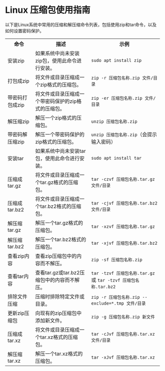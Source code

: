 <h1>Linux 压缩包使用指南</h1>
<p>以下是Linux系统中常用的压缩和解压缩命令列表，包括使用zip和tar命令，以及如何设置密码保护。</p>

<table>
  <tr>
    <th>命令</th>
    <th>描述</th>
    <th>示例</th>
  </tr>
  <tr>
    <td>安装zip</td>
    <td>如果系统中尚未安装zip包，使用此命令进行安装。</td>
    <td><code>sudo apt install zip</code></td>
  </tr>
  <tr>
    <td>打包成zip</td>
    <td>将文件或目录压缩成一个zip格式的压缩包。</td>
    <td><code>zip -r 压缩包名称.zip 文件/目录</code></td>
  </tr>
  <tr>
    <td>带密码打包成zip</td>
    <td>将文件或目录压缩成一个带密码保护的zip格式的压缩包。</td>
    <td><code>zip -er 压缩包名称.zip 文件/目录</code></td>
  </tr>
  <tr>
    <td>解压缩zip</td>
    <td>解压一个zip格式的压缩包。</td>
    <td><code>unzip 压缩包名称.zip</code></td>
  </tr>
  <tr>
    <td>带密码解压缩zip</td>
    <td>解压一个带密码保护的zip格式的压缩包。</td>
    <td><code>unzip 压缩包名称.zip</code>（会提示输入密码）</td>
  </tr>
  <tr>
    <td>安装tar</td>
    <td>如果系统中尚未安装tar包，使用此命令进行安装。</td>
    <td><code>sudo apt install tar</code></td>
  </tr>
  <tr>
    <td>压缩成tar.gz</td>
    <td>将文件或目录压缩成一个tar.gz格式的压缩包。</td>
    <td><code>tar -czvf 压缩包名称.tar.gz 文件/目录</code></td>
  </tr>
  <tr>
    <td>压缩成tar.bz2</td>
    <td>将文件或目录压缩成一个tar.bz2格式的压缩包。</td>
    <td><code>tar -cjvf 压缩包名称.tar.bz2 文件/目录</code></td>
  </tr>
  <tr>
    <td>解压缩tar.gz</td>
    <td>解压一个tar.gz格式的压缩包。</td>
    <td><code>tar -xzvf 压缩包名称.tar.gz</code></td>
  </tr>
  <tr>
    <td>解压缩tar.bz2</td>
    <td>解压一个tar.bz2格式的压缩包。</td>
    <td><code>tar -xjvf 压缩包名称.tar.bz2</code></td>
  </tr>
  <tr>
    <td>查看zip内容</td>
    <td>查看zip压缩包中的内容而不解压。</td>
    <td><code>zip -sf 压缩包名称.zip</code></td>
  </tr>
  <tr>
    <td>查看tar内容</td>
    <td>查看tar.gz或tar.bz2压缩包中的内容而不解压。</td>
    <td><code>tar -tzvf 压缩包名称.tar.gz</code> 或 <code>tar -tzvf 压缩包名称.tar.bz2</code></td>
  </tr>
  <tr>
    <td>排除文件压缩</td>
    <td>压缩时排除特定文件或目录。</td>
    <td><code>zip -r 压缩包名称.zip --exclude=*.tmp 文件/目录</code></td>
  </tr>
  <tr>
    <td>更新zip压缩包</td>
    <td>向现有的zip压缩包中添加新文件。</td>
    <td><code>zip -g 压缩包名称.zip 新文件</code></td>
  </tr>
  <tr>
    <td>压缩成tar.xz</td>
    <td>将文件或目录压缩成一个tar.xz格式的压缩包。</td>
    <td><code>tar -cJvf 压缩包名称.tar.xz 文件/目录</code></td>
  </tr>
  <tr>
    <td>解压缩tar.xz</td>
    <td>解压一个tar.xz格式的压缩包。</td>
    <td><code>tar -xJvf 压缩包名称.tar.xz</code></td>
  </tr>
</table>
